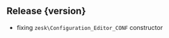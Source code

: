 ## Release {version}

- fixing `zesk\Configuration_Editor_CONF` constructor

<!-- Generated automatically by release-zesk.sh, beware editing! -->
